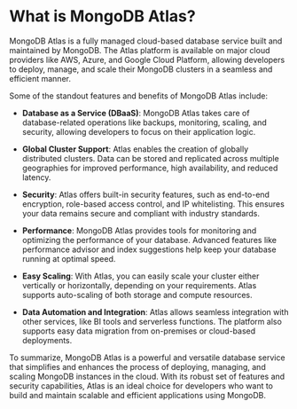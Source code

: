 # What is MongoDB Atlas?

MongoDB Atlas is a fully managed cloud-based database service built and maintained by MongoDB. The Atlas platform is available on major cloud providers like AWS, Azure, and Google Cloud Platform, allowing developers to deploy, manage, and scale their MongoDB clusters in a seamless and efficient manner. 

Some of the standout features and benefits of MongoDB Atlas include:

- **Database as a Service (DBaaS)**: MongoDB Atlas takes care of database-related operations like backups, monitoring, scaling, and security, allowing developers to focus on their application logic.

- **Global Cluster Support**: Atlas enables the creation of globally distributed clusters. Data can be stored and replicated across multiple geographies for improved performance, high availability, and reduced latency.

- **Security**: Atlas offers built-in security features, such as end-to-end encryption, role-based access control, and IP whitelisting. This ensures your data remains secure and compliant with industry standards.

- **Performance**: MongoDB Atlas provides tools for monitoring and optimizing the performance of your database. Advanced features like performance advisor and index suggestions help keep your database running at optimal speed.

- **Easy Scaling**: With Atlas, you can easily scale your cluster either vertically or horizontally, depending on your requirements. Atlas supports auto-scaling of both storage and compute resources.

- **Data Automation and Integration**: Atlas allows seamless integration with other services, like BI tools and serverless functions. The platform also supports easy data migration from on-premises or cloud-based deployments.

To summarize, MongoDB Atlas is a powerful and versatile database service that simplifies and enhances the process of deploying, managing, and scaling MongoDB instances in the cloud. With its robust set of features and security capabilities, Atlas is an ideal choice for developers who want to build and maintain scalable and efficient applications using MongoDB.